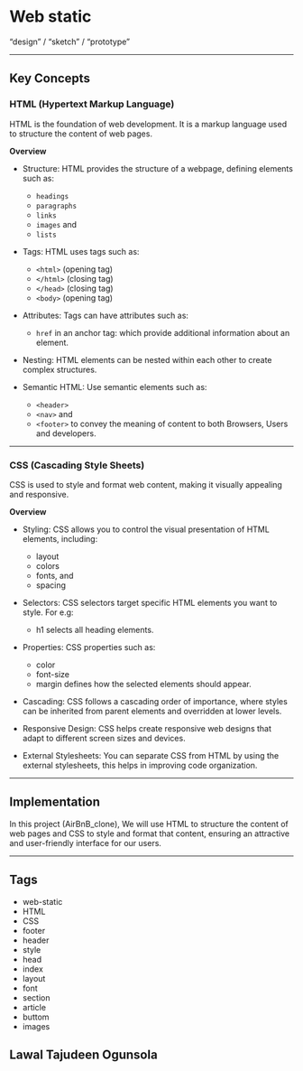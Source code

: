 # Web static
“design” / “sketch” / “prototype”

---
## Key Concepts

### HTML (Hypertext Markup Language)
HTML is the foundation of web development. It is a markup language used to structure the content of web pages.

**Overview**

* Structure:
	HTML provides the structure of a webpage, defining elements such as:
	- `headings`
	- `paragraphs`
	- `links`
	- `images` and
	- `lists`

* Tags:
	HTML uses tags such as:
	- `<html>` (opening tag)
	- `</html>` (closing tag)
	- `</head>` (closing tag)
	- `<body>` (opening tag)

* Attributes:
	Tags can have attributes such as:
	- `href` in an anchor tag: which provide additional information about an element.

* Nesting:
	HTML elements can be nested within each other to create complex structures.

* Semantic HTML:
	Use semantic elements such as:
	- `<header>`
	- `<nav>` and
	- `<footer>`
	to convey the meaning of content to both Browsers, Users and developers.
---

### CSS (Cascading Style Sheets)
CSS is used to style and format web content, making it visually appealing and responsive.

**Overview**

* Styling:
	CSS allows you to control the visual presentation of HTML elements, including:
	- layout
	- colors
	- fonts, and
	- spacing

* Selectors:
	CSS selectors target specific HTML elements you want to style. For e.g:
	- h1 selects all heading elements.

* Properties:
	CSS properties such as:
	- color
	- font-size
	- margin
	defines how the selected elements should appear.

* Cascading:
	CSS follows a cascading order of importance, where styles can be inherited from parent elements and overridden at lower levels.

* Responsive Design:
	CSS helps create responsive web designs that adapt to different screen sizes and devices.

* External Stylesheets:
	You can separate CSS from HTML by using the external stylesheets, this helps in improving code organization.

---

## Implementation
In this project (AirBnB_clone), We will use HTML to structure the content of web pages and CSS to style and format that content, ensuring an attractive and user-friendly interface for our users.


---
## Tags
- web-static
- HTML
- CSS
- footer
- header
- style
- head
- index
- layout
- font
- section
- article
- buttom
- images


## Lawal Tajudeen Ogunsola
